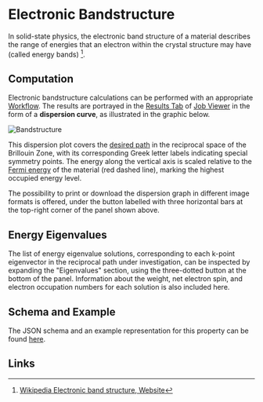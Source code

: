 # Electronic Bandstructure

In solid-state physics, the electronic band structure of a material describes the range of energies that an electron within the crystal structure may have (called energy bands) [^1].

## Computation

Electronic bandstructure calculations can be performed with an appropriate [Workflow](../../workflows/overview.md). The results are portrayed in the [Results Tab](../../jobs/ui/results-tab.md) of [Job Viewer](../../jobs/ui/viewer.md) in the form of a **dispersion curve**, as illustrated in the graphic below.

![Bandstructure](/images/Properties/bandstructure.png "Bandstructure")

This dispersion plot covers the [desired path](../../workflow-designer/subworkflow-editor/important-settings.md) in the reciprocal space of the Brillouin Zone, with its corresponding Greek letter labels indicating special symmetry points. The energy along the vertical axis is scaled relative to the [Fermi energy](../scalar/fermi-energy.md) of the material (red dashed line), marking the highest occupied energy level.

The possibility to print or download the dispersion graph in different image formats is offered, under the button labelled with three horizontal bars at the top-right corner of the panel shown above.

## Energy Eigenvalues 

The list of energy eigenvalue solutions, corresponding to each k-point eigenvector in the reciprocal path under investigation, can be inspected by expanding the "Eigenvalues" section, using the three-dotted button at the bottom of the panel. Information about the weight, net electron spin, and electron occupation numbers for each solution is also included here.

## Schema and Example 

The JSON schema and an example representation for this property can be found [here](../../properties/data/list.md#bandstructure).

## Links

[^1]: [Wikipedia Electronic band structure, Website](https://en.wikipedia.org/wiki/Electronic_band_structure)
